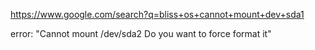 https://www.google.com/search?q=bliss+os+cannot+mount+dev+sda1

error: "Cannot mount /dev/sda2 Do you want to force format it"
